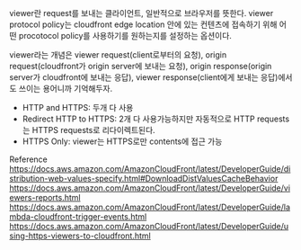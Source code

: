 viewer란 request를 보내는 클라이언트, 일반적으로 브라우저를 뜻한다.
viewer protocol policy는 cloudfront edge location 안에 있는 컨텐츠에 접속하기 위해 어떤 procotocol policy를 사용하기를 원하는지를 설정하는 옵션이다.

viewer라는 개념은 viewer request(client로부터의 요청), origin request(cloudfront가 origin server에 보내는 요청), origin response(origin server가 cloudfront에 보내는 응답), viewer response(client에게 보내는 응답)에서도 쓰이는 용어니까 기억해두자.

- HTTP and HTTPS: 두개 다 사용
- Redirect HTTP to HTTPS: 2개 다 사용가능하지만 자동적으로 HTTP requests는 HTTPS requests로 리다이렉트된다.
- HTTPS Only: viewer는 HTTPS로만 contents에 접근 가능


Reference
https://docs.aws.amazon.com/AmazonCloudFront/latest/DeveloperGuide/distribution-web-values-specify.html#DownloadDistValuesCacheBehavior
https://docs.aws.amazon.com/AmazonCloudFront/latest/DeveloperGuide/viewers-reports.html
https://docs.aws.amazon.com/AmazonCloudFront/latest/DeveloperGuide/lambda-cloudfront-trigger-events.html
https://docs.aws.amazon.com/AmazonCloudFront/latest/DeveloperGuide/using-https-viewers-to-cloudfront.html